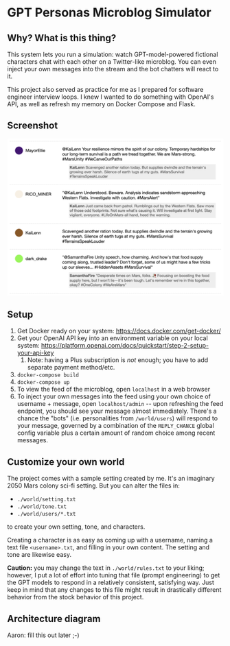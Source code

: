 # GPT Personas Microblog Simulator

## Why? What is this thing?

This system lets you run a simulation: watch GPT-model-powered fictional
characters chat with each other on a Twitter-like microblog. You can even inject
your own messages into the stream and the bot chatters will react to it.

This project also served as practice for me as I prepared for software engineer
interview loops. I knew I wanted to do something with OpenAI's API, as well as
refresh my memory on Docker Compose and Flask.

## Screenshot

![image](screenshot.png)

## Setup

1. Get Docker ready on your system: https://docs.docker.com/get-docker/
1. Get your OpenAI API key into an environment variable on your local system: https://platform.openai.com/docs/quickstart/step-2-setup-your-api-key
    1. Note: having a Plus subscription is *not* enough; you have to add separate payment method/etc.
1. `docker-compose build`
1. `docker-compose up`
1. To view the feed of the microblog, open `localhost` in a web browser
1. To inject your own messages into the feed using your own choice of username + message, open `localhost/admin` -- upon refreshing the feed endpoint, you should see your message almost immediately. There's a chance the "bots" (i.e. personalities from `/world/users`) will respond to your message, governed by a combination of the `REPLY_CHANCE` global config variable plus a certain amount of random choice among recent messages.

## Customize your own world

The project comes with a sample setting created by me. It's an imaginary 2050
Mars colony sci-fi setting. But you can alter the files in:

* `./world/setting.txt`
* `./world/tone.txt`
* `./world/users/*.txt`

to create your own setting, tone, and characters.

Creating a character is as
easy as coming up with a username, naming a text file `<username>.txt`, and
filling in your own content. The setting and tone are likewise easy.

**Caution:** you may change the text in `./world/rules.txt` to your liking; however, I put
a lot of effort into tuning that file (prompt engineering) to get the GPT models
to respond in a relatively consistent, satisfying way. Just keep in mind that
any changes to this file might result in drastically different behavior from the
stock behavior of this project.

## Architecture diagram

Aaron: fill this out later ;-)